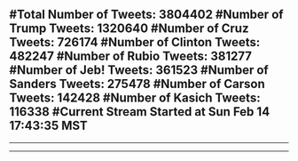 #Total Number of Tweets: 3804402 
#Number of Trump Tweets: 1320640
#Number of Cruz Tweets: 726174
#Number of Clinton Tweets: 482247
#Number of Rubio Tweets: 381277
#Number of Jeb! Tweets: 361523
#Number of Sanders Tweets: 275478
#Number of Carson Tweets: 142428
#Number of Kasich Tweets: 116338
#Current Stream Started at Sun Feb 14 17:43:35 MST
---
---
---
